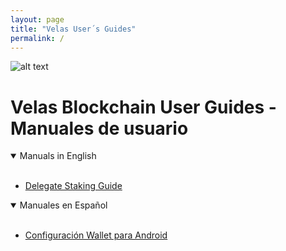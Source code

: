 ```yaml
---
layout: page
title: "Velas User´s Guides"
permalink: /
---
```


![alt text](https://github.com/dexempower/dexempower.github.io-velas/blob/main/assets/logos/LogoLettersmdpi.png?raw=true)

# Velas Blockchain User Guides - Manuales de usuario

<details open>
<summary>Manuals in English</summary>
<br>
  
-   [Delegate Staking Guide](https://github.com/dexempower/dexempower.github.io-velas/blob/main/_posts/2020-11-20-velas-staking-guide)
  
</details>

<details open>
<summary>Manuales en Español</summary>
<br>
  
-   [Configuración Wallet para Android](https://github.com/dexempower/dexempower.github.io-velas/blob/main/_posts/2020-11-20-velas-staking-guide)

  
</details>
